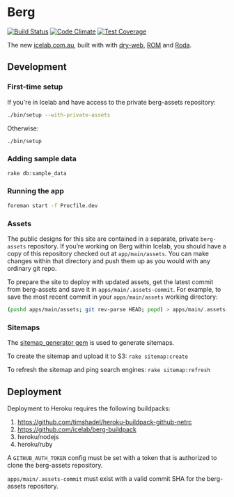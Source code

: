 [travis]: https://travis-ci.org/icelab/berg
[code climate]: https://codeclimate.com/github/icelab/berg
[code climate coverage]: https://codeclimate.com/github/icelab/berg/coverage

# Berg

[![Build Status](https://travis-ci.org/icelab/berg.svg?branch=master)][travis]
[![Code Climate](https://codeclimate.com/github/icelab/berg/badges/gpa.svg)][code climate]
[![Test Coverage](https://codeclimate.com/github/icelab/berg/badges/coverage.svg)][code climate coverage]

The new [icelab.com.au](http://icelab.com.au), built with with [dry-web](https://github.com/dry-rb/dry-web), [ROM](http://rom-rb.org/) and [Roda](http://roda.jeremyevans.net).

## Development

### First-time setup

If you're in Icelab and have access to the private berg-assets repository:

```sh
./bin/setup --with-private-assets
```

Otherwise:

```sh
./bin/setup
```

### Adding sample data
```sh
rake db:sample_data
```

### Running the app

```sh
foreman start -f Procfile.dev
```

### Assets

The public designs for this site are contained in a separate, private `berg-assets` repository. If you’re working on Berg within Icelab, you should have a copy of this repository checked out at `app/main/assets`. You can make changes within that directory and push them up as you would with any ordinary git repo.

To prepare the site to deploy with updated assets, get the latest commit from berg-assets and save it in `apps/main/.assets-commit`. For example, to save the most recent commit in your `apps/main/assets` working directory:

```sh
(pushd apps/main/assets; git rev-parse HEAD; popd) > apps/main/.assets-commit
```

### Sitemaps

The [sitemap_generator gem](https://github.com/kjvarga/sitemap_generator) is used to generate sitemaps.

To create the sitemap and upload it to S3:
`rake sitemap:create`

To refresh the sitemap and ping search engines:
`rake sitemap:refresh`

## Deployment

Deployment to Heroku requires the following buildpacks:

1. https://github.com/timshadel/heroku-buildpack-github-netrc
2. https://github.com/icelab/berg-buildpack
3. heroku/nodejs
4. heroku/ruby

A `GITHUB_AUTH_TOKEN` config must be set with a token that is authorized to clone the berg-assets repository.

`apps/main/.assets-commit` must exist with a valid commit SHA for the berg-assets repository.
